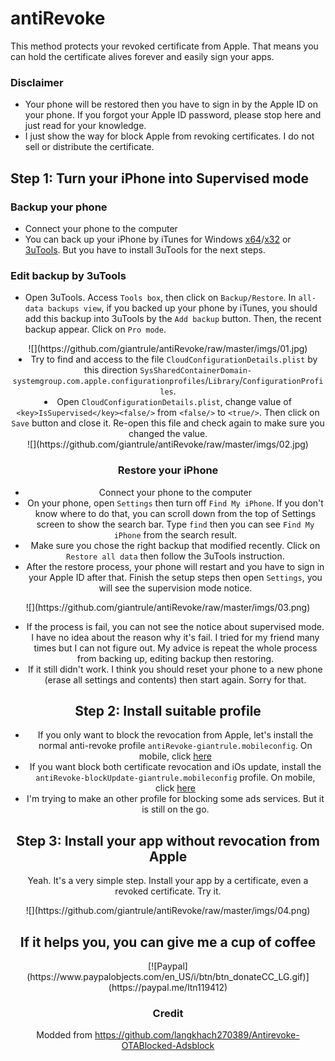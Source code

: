 # antiRevoke
This method protects your revoked certificate from Apple. That means you can hold the certificate alives forever and easily sign your apps.
### Disclaimer
* Your phone will be restored then you have to sign in by the Apple ID on your phone. If you forgot your Apple ID password, please stop here and just read for your knowledge.
*  I just show the way for block Apple from revoking certificates. I do not sell or distribute the certificate.
## Step 1: Turn your iPhone into Supervised mode
### Backup your phone
* Connect your phone to the computer
* You can back up your iPhone by iTunes for Windows [x64](https://www.apple.com/itunes/download/win64/)/[x32](https://www.apple.com/itunes/download/win32/) or [3uTools](http://www.3u.com/). But you have to install 3uTools for the next steps.
### Edit backup by 3uTools
* Open 3uTools. Access `Tools box`, then click on `Backup/Restore`. In `all-data backups view`, if you backed up your phone by iTunes, you should add this backup into 3uTools by the `Add backup` button. Then, the recent backup appear. Click on `Pro mode`.

<div align="center">![](https://github.com/giantrule/antiRevoke/raw/master/imgs/01.jpg)</div)

* Try to find and access to the file `CloudConfigurationDetails.plist` by this direction `SysSharedContainerDomain-systemgroup.com.apple.configurationprofiles`/`Library`/`ConfigurationProfiles`.
* Open `CloudConfigurationDetails.plist`, change value of `<key>IsSupervised</key><false/>` from `<false/>` to `<true/>`. Then click on `Save` button and close it. Re-open this file and check again to make sure you changed the value.

<div align="center">![](https://github.com/giantrule/antiRevoke/raw/master/imgs/02.jpg)</div>

### Restore your iPhone
* Connect your phone to the computer
* On your phone, open `Settings` then turn off `Find My iPhone`. If you don't know where to do that, you can scroll down from the top of Settings screen to show the search bar. Type `find` then you can see `Find My iPhone` from the search result.
* Make sure you chose the right backup that modified recently. Click on `Restore all data` then follow the 3uTools instruction.
* After the restore process, your phone will restart and you have to sign in your Apple ID after that. Finish the setup steps then open `Settings`, you will see the supervision mode notice.

<div align="center">![](https://github.com/giantrule/antiRevoke/raw/master/imgs/03.png)</div>

* If the process is fail, you can not see the notice about supervised mode. I have no idea about the reason why it's fail. I tried for my friend many times but I can not figure out. My advice is repeat the whole process from backing up, editing backup then restoring.
* If it still didn't work. I think you should reset your phone to a new phone (erase all settings and contents) then start again. Sorry for that.

## Step 2: Install suitable profile
* If you only want to block the revocation from Apple, let's install the normal anti-revoke profile `antiRevoke-giantrule.mobileconfig`. On mobile, click [here](https://raw.githubusercontent.com/giantrule/antiRevoke/master/antiRevoke-giantrule.mobileconfig)
* If you want block both certificate revocation and iOs update, install the `antiRevoke-blockUpdate-giantrule.mobileconfig` profile. On mobile, click [here](https://raw.githubusercontent.com/giantrule/antiRevoke/master/antiRevoke-blockUpdate-giantrule.mobileconfig)
* I'm trying to make an other profile for blocking some ads services. But it is still on the go.
## Step 3: Install your app without revocation from Apple
Yeah. It's a very simple step. Install your app by a certificate, even a revoked certificate. Try it.

<div align="center">![](https://github.com/giantrule/antiRevoke/raw/master/imgs/04.png)</div>

## If it helps you, you can give me a cup of coffee
<div align="center">[![Paypal](https://www.paypalobjects.com/en_US/i/btn/btn_donateCC_LG.gif)](https://paypal.me/ltn119412)</div>

### Credit
Modded from https://github.com/langkhach270389/Antirevoke-OTABlocked-Adsblock
